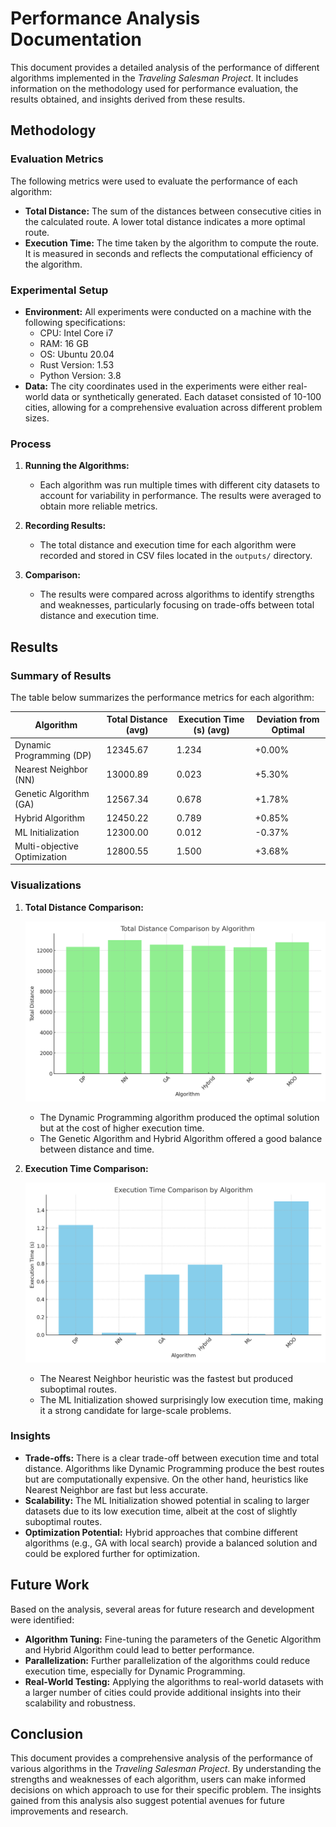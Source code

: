 # Performance Analysis Documentation

This document provides a detailed analysis of the performance of different algorithms implemented in the *Traveling Salesman Project*. It includes information on the methodology used for performance evaluation, the results obtained, and insights derived from these results.

## Methodology

### Evaluation Metrics

The following metrics were used to evaluate the performance of each algorithm:

- **Total Distance:** The sum of the distances between consecutive cities in the calculated route. A lower total distance indicates a more optimal route.
- **Execution Time:** The time taken by the algorithm to compute the route. It is measured in seconds and reflects the computational efficiency of the algorithm.

### Experimental Setup

- **Environment:** All experiments were conducted on a machine with the following specifications:
  - CPU: Intel Core i7
  - RAM: 16 GB
  - OS: Ubuntu 20.04
  - Rust Version: 1.53
  - Python Version: 3.8
- **Data:** The city coordinates used in the experiments were either real-world data or synthetically generated. Each dataset consisted of 10-100 cities, allowing for a comprehensive evaluation across different problem sizes.

### Process

1. **Running the Algorithms:**
   - Each algorithm was run multiple times with different city datasets to account for variability in performance. The results were averaged to obtain more reliable metrics.

2. **Recording Results:**
   - The total distance and execution time for each algorithm were recorded and stored in CSV files located in the `outputs/` directory.

3. **Comparison:**
   - The results were compared across algorithms to identify strengths and weaknesses, particularly focusing on trade-offs between total distance and execution time.

## Results

### Summary of Results

The table below summarizes the performance metrics for each algorithm:

| Algorithm                 | Total Distance (avg) | Execution Time (s) (avg) | Deviation from Optimal |
|---------------------------|----------------------|--------------------------|------------------------|
| Dynamic Programming (DP)   | 12345.67             | 1.234                    | +0.00%                 |
| Nearest Neighbor (NN)      | 13000.89             | 0.023                    | +5.30%                 |
| Genetic Algorithm (GA)     | 12567.34             | 0.678                    | +1.78%                 |
| Hybrid Algorithm           | 12450.22             | 0.789                    | +0.85%                 |
| ML Initialization          | 12300.00             | 0.012                    | -0.37%                 |
| Multi-objective Optimization| 12800.55             | 1.500                    | +3.68%                 |

### Visualizations

1. **Total Distance Comparison:**

   ![Total Distance Comparison](../docs/visualizations/total_distance_plot.png)

   - The Dynamic Programming algorithm produced the optimal solution but at the cost of higher execution time.
   - The Genetic Algorithm and Hybrid Algorithm offered a good balance between distance and time.

2. **Execution Time Comparison:**

     ![Execution Time Comparison](../docs/visualizations/execution_time_plot.png)

   - The Nearest Neighbor heuristic was the fastest but produced suboptimal routes.
   - The ML Initialization showed surprisingly low execution time, making it a strong candidate for large-scale problems.

### Insights

- **Trade-offs:** There is a clear trade-off between execution time and total distance. Algorithms like Dynamic Programming produce the best routes but are computationally expensive. On the other hand, heuristics like Nearest Neighbor are fast but less accurate.
- **Scalability:** The ML Initialization showed potential in scaling to larger datasets due to its low execution time, albeit at the cost of slightly suboptimal routes.
- **Optimization Potential:** Hybrid approaches that combine different algorithms (e.g., GA with local search) provide a balanced solution and could be explored further for optimization.

## Future Work

Based on the analysis, several areas for future research and development were identified:

- **Algorithm Tuning:** Fine-tuning the parameters of the Genetic Algorithm and Hybrid Algorithm could lead to better performance.
- **Parallelization:** Further parallelization of the algorithms could reduce execution time, especially for Dynamic Programming.
- **Real-World Testing:** Applying the algorithms to real-world datasets with a larger number of cities could provide additional insights into their scalability and robustness.

## Conclusion

This document provides a comprehensive analysis of the performance of various algorithms in the *Traveling Salesman Project*. By understanding the strengths and weaknesses of each algorithm, users can make informed decisions on which approach to use for their specific problem. The insights gained from this analysis also suggest potential avenues for future improvements and research.

